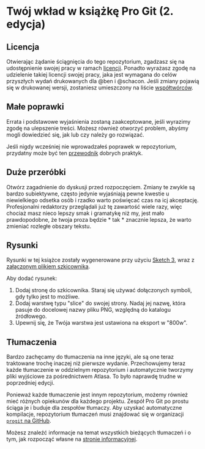 # Twój wkład w książkę Pro Git (2. edycja)

## Licencja

Otwierając żądanie ściągnięcia do tego repozytorium, zgadzasz się na udostępnienie swojej pracy w ramach [licencji](LICENSE.asc).
Ponadto wyrażasz zgodę na udzielenie takiej licencji swojej pracy, jaka jest wymagana do celów przyszłych wydań drukowanych dla @ben i @schacon.
Jeśli zmiany pojawią się w drukowanej wersji, zostaniesz umieszczony na liście [współtwórców](book/contributors.asc).

## Małe poprawki

Errata i podstawowe wyjaśnienia zostaną zaakceptowane, jeśli wyrazimy zgodę na ulepszenie treści. Możesz również otworzyć problem, abyśmy mogli dowiedzieć się, jak lub czy należy go rozwiązać.

Jeśli nigdy wcześniej nie wprowadzałeś poprawek w repozytorium, przydatny może być ten [przewodnik](https://guides.github.com/introduction/flow/) dobrych praktyk.


## Duże przeróbki

Otwórz zagadnienie do dyskusji przed rozpoczęciem. Zmiany te zwykle są bardzo subiektywne, często jedynie wyjaśniają pewne kwestie u niewielkiego odsetka osób i rzadko warto poświęcać czas na icj akceptację. Profesjonalni redaktorzy przeglądali już tę zawartość wiele razy, więc chociaż masz nieco lepszy smak i gramatykę niż my, jest mało prawdopodobne, że twoja proza ​​będzie * tak * znacznie lepsza, że ​​warto zmieniać rozległe obszary tekstu.

## Rysunki

Rysunki w tej książce zostały wygenerowane przy użyciu [Sketch 3](http://bohemiancoding.com/sketch/), wraz z [załączonym plikiem szkicownika](diagram-source/progit.sketch).

Aby dodać rysunek:

1. Dodaj stronę do szkicownika. Staraj się używać dołączonych symboli, gdy tylko jest to możliwe.
1. Dodaj  warstwę typu "slice" do swojej strony. Nadaj jej nazwę, która pasuje do docelowej nazwy pliku PNG, względną do katalogu źródłowego.
1. Upewnij się, że Twója warstwa jest ustawiona na eksport w "800w".


## Tłumaczenia

Bardzo zachęcamy do tłumaczenia na inne języki, ale są one teraz traktowane trochę inaczej niż pierwsze wydanie. Przechowujemy teraz każde tłumaczenie w oddzielnym repozytorium i automatycznie tworzymy pliki wyjściowe za pośrednictwem Atlasa. To było naprawdę trudne w poprzedniej edycji.

Ponieważ każde tłumaczenie jest innym repozytorium, możemy również mieć różnych opiekunów dla każdego projektu. Zespół Pro Git po prostu ściąga je i buduje dla zespołów tłumaczy. Aby uzyskać automatyczne kompilacje, repozytorium tłumaczeń musi znajdować się w organizacji [`progit` na GitHub](https://github.com/progit).

Możesz znaleźć informacje na temat wszystkich bieżących tłumaczeń i o tym, jak rozpocząć własne na [stronie informacyjnej](https://github.com/progit/progit2/blob/master/TRANSLATING.md).
